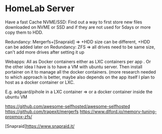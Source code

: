 # HomeLab Server

Have a fast Cache NVME/SSD: Find out a way to first store new files downloaded on NVME or SSD and if they are not used for 5days or more copy them to HDD.

Redundancy: Mergerfs+[Snapraid] => +HDD size can be different, +HDD can be added later on
Redundancy: ZFS => all drives need to be same size, can't add more drives after setting it up

Webapps: All as Docker containers either as LXC containers per app . Or the other idea I have is to have a VM with ubuntu server. Then install portainer on it to manage all the docker containers. (more research needed to which approach is better, maybe also depends on the app itself I plan to host as a docker container or LXC.

E.g. adguard/pihole in a LXC container => or a docker container inside the ubuntu VM

https://github.com/awesome-selfhosted/awesome-selfhosted
https://github.com/trapexit/mergerfs
https://www.dlford.io/memory-tuning-proxmox-zfs/
 

[Snapraid]<https://www.snapraid.it/>
